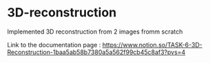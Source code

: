 # 3D-reconstruction
Implemented 3D reconstruction from 2 images fromm scratch

Link to the documentation page :
https://www.notion.so/TASK-6-3D-Reconstruction-1baa5ab58b7380a5a562f99cb45c8af3?pvs=4
